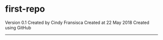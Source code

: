 # first-repo
Version 0.1
Created by Cindy Fransisca
Created at 22 May 2018
Created using GitHub
- - - - -